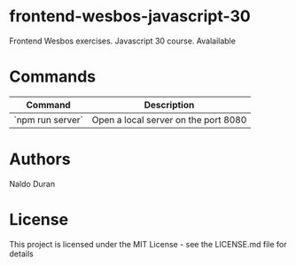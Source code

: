 # frontend-wesbos-javascript-30
Frontend Wesbos exercises. Javascript 30 course. Avalailable 

# Commands
<table>
  <thead>
    <tr>
      <th>Command</th>
      <th>Description</th>
    </tr>
  </thead>
  <tbody>
    <tr>
      <td>`npm run server`</td>
      <td>Open a local server on the port 8080</td>
    </tr>
  </tbody>
</table>

# Authors
Naldo Duran

# License
This project is licensed under the MIT License - see the LICENSE.md file for details